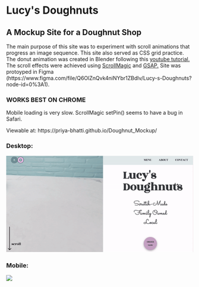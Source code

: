<h1>Lucy's Doughnuts</h1>
<h2>A Mockup Site for a Doughnut Shop</h2>
<p>The main purpose of this site was to experiment with scroll animations that progress an image sequence. This site also served as CSS grid practice. The donut animation was created in Blender following this <a href="https://www.youtube.com/playlist?list=PLjEaoINr3zgEq0u2MzVgAaHEBt--xLB6U">youtube tutorial.</a> The scroll effects were achieved using <a href="https://scrollmagic.io/">ScrollMagic</a> and <a href="https://greensock.com/gsap/">GSAP.</a> Site was protoyped in Figma (https://www.figma.com/file/Q6OlZnQvk4niNYbr1ZBdlv/Lucy-s-Doughnuts?node-id=0%3A1).</p>


<h3>WORKS BEST ON CHROME</h3>
<p>Mobile loading is very slow. ScrollMagic setPin() seems to have a bug in Safari.</p>
<p>Viewable at: https://priya-bhatti.github.io/Doughnut_Mockup/ </p>

<h3>Desktop:</h3>
<img src="donut_desktop.gif">

<h3>Mobile:</h3>
<img src="donut_mobile.gif">
